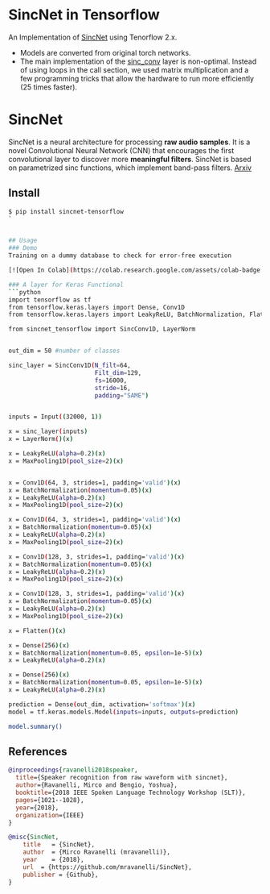 # SincNet in Tensorflow
An Implementation of <a href="https://github.com/mravanelli/SincNet">SincNet</a> using Tenorflow 2.x.
- Models are converted from original torch networks.
- The main implementation of the <a href="https://github.com/mravanelli/SincNet">sinc_conv</a> layer is non-optimal. Instead of using loops in the call section, we used matrix multiplication and a few programming tricks that allow the hardware to run more efficiently (25 times faster).

# SincNet
SincNet is a neural architecture for processing **raw audio samples**. It is a novel Convolutional Neural Network (CNN) that encourages the first convolutional layer to discover more **meaningful filters**. SincNet is based on parametrized sinc functions, which implement band-pass filters. [Arxiv](http://arxiv.org/abs/1808.00158)


## Install

```bash
$ pip install sincnet-tensorflow
`


## Usage
### Demo
Training on a dummy database to check for error-free execution 

[![Open In Colab](https://colab.research.google.com/assets/colab-badge.svg)](https://colab.research.google.com/github/AryaAftab/sincnet-tensorflow/blob/master/demo/sincnet_tensorflow_demo.ipynb)

### A layer for Keras Functional
```python
import tensorflow as tf
from tensorflow.keras.layers import Dense, Conv1D
from tensorflow.keras.layers import LeakyReLU, BatchNormalization, Flatten, MaxPooling1D, Input

from sincnet_tensorflow import SincConv1D, LayerNorm


out_dim = 50 #number of classes

sinc_layer = SincConv1D(N_filt=64,
                        Filt_dim=129,
                        fs=16000,
                        stride=16,
                        padding="SAME")


inputs = Input((32000, 1)) 

x = sinc_layer(inputs)
x = LayerNorm()(x)

x = LeakyReLU(alpha=0.2)(x)
x = MaxPooling1D(pool_size=2)(x)


x = Conv1D(64, 3, strides=1, padding='valid')(x)
x = BatchNormalization(momentum=0.05)(x)
x = LeakyReLU(alpha=0.2)(x)
x = MaxPooling1D(pool_size=2)(x)

x = Conv1D(64, 3, strides=1, padding='valid')(x)
x = BatchNormalization(momentum=0.05)(x)
x = LeakyReLU(alpha=0.2)(x)
x = MaxPooling1D(pool_size=2)(x)

x = Conv1D(128, 3, strides=1, padding='valid')(x)
x = BatchNormalization(momentum=0.05)(x)
x = LeakyReLU(alpha=0.2)(x)
x = MaxPooling1D(pool_size=2)(x)

x = Conv1D(128, 3, strides=1, padding='valid')(x)
x = BatchNormalization(momentum=0.05)(x)
x = LeakyReLU(alpha=0.2)(x)
x = MaxPooling1D(pool_size=2)(x)

x = Flatten()(x)

x = Dense(256)(x)
x = BatchNormalization(momentum=0.05, epsilon=1e-5)(x)
x = LeakyReLU(alpha=0.2)(x)

x = Dense(256)(x)
x = BatchNormalization(momentum=0.05, epsilon=1e-5)(x)
x = LeakyReLU(alpha=0.2)(x)

prediction = Dense(out_dim, activation='softmax')(x)
model = tf.keras.models.Model(inputs=inputs, outputs=prediction)

model.summary()
```


## References
```bibtex
@inproceedings{ravanelli2018speaker,
  title={Speaker recognition from raw waveform with sincnet},
  author={Ravanelli, Mirco and Bengio, Yoshua},
  booktitle={2018 IEEE Spoken Language Technology Workshop (SLT)},
  pages={1021--1028},
  year={2018},
  organization={IEEE}
}

@misc{SincNet,
    title   = {SincNet}, 
    author  = {Mirco Ravanelli (mravanelli)},
    year    = {2018},
    url  = {https://github.com/mravanelli/SincNet},
    publisher = {Github},
}
```
